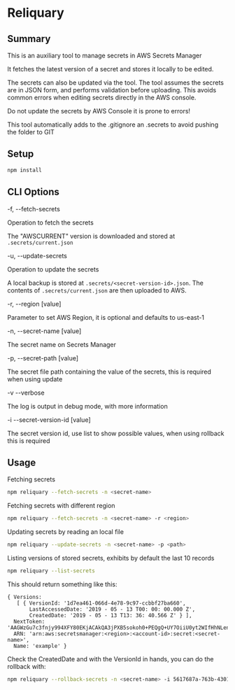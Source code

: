 # Reliquary

## Summary

This is an auxiliary tool to manage secrets in AWS Secrets Manager

It fetches the latest version of a secret and stores it locally to be edited.

The secrets can also be updated via the tool. The tool assumes the secrets are in JSON form, and performs validation before uploading. This avoids common errors when editing secrets directly in the AWS console.

Do not update the secrets by AWS Console it is prone to errors!

This tool automatically adds to the .gitignore an .secrets to avoid pushing the folder to GIT

## Setup
```sh
npm install
```

## CLI Options

-f, --fetch-secrets

Operation to fetch the secrets

The "AWSCURRENT" version is downloaded and stored at ` .secrets/current.json`


-u, --update-secrets

Operation to update the secrets

A local backup is stored at `.secrets/<secret-version-id>.json`. The contents of `.secrets/current.json` are then uploaded to AWS.

-r, --region [value]

Parameter to set AWS Region, it is optional and defaults to us-east-1

-n, --secret-name [value]

The secret name on Secrets Manager

-p, --secret-path [value]

The secret file path containing the value of the secrets, this is required when using update

-v --verbose

The log is output in debug mode, with more information

-i --secret-version-id [value]

The secret version id, use list to show possible values, when using rollback this is required

## Usage

Fetching secrets

```sh
npm reliquary --fetch-secrets -n <secret-name>
```

Fetching secrets with different region

```sh
npm reliquary --fetch-secrets -n <secret-name> -r <region>
```

Updating secrets by reading an local file

```sh
npm reliquary --update-secrets -n <secret-name> -p <path>
```


Listing versions of stored secrets, exhibits by default the last 10 records

```sh
npm reliquary --list-secrets
```

This should return something like this:

```
{ Versions: 
   [ { VersionId: '1d7ea461-066d-4e78-9c97-ccbbf27ba660',
       LastAccessedDate: '2019 - 05 - 13 T00: 00: 00.000 Z',
       CreatedDate: '2019 - 05 - 13 T13: 36: 40.566 Z' } ],
  NextToken: 'AAGWzGu7c3fnjy994XFY80EKjACAkQA3jPXB5sokoh0+PEQgQ+UY7OiiU0yt2WIfHhNLenRUW7cy1X+okG6qkgsEBvqO3kxmm7tzq+awLyWUPVF4wbmXVYdxYHXyiMMzGlR884DfhX3uYJU35BAAAXTkB6pAu5c2U71zGAskNco34Ev1O7GBIPqV56qjBXpWp1n6AAIUDPxgdfz2CkzbN21ZPO48aHkA4OTAyZmriB26wTerot72pgLSS6ze+3RZzk0BdFU/jmXO54g3b/GQetQKBD2X2CCvUfu6zo92gaar',
  ARN: 'arn:aws:secretsmanager:<region>:<account-id>:secret:<secret-name>',
  Name: 'example' }
```

Check the CreatedDate and with the VersionId in hands, you can do the rollback with:

```bash
npm reliquary --rollback-secrets -n <secret-name> -i 5617687a-763b-4301-bb23-bda7dd49c3fe
```
